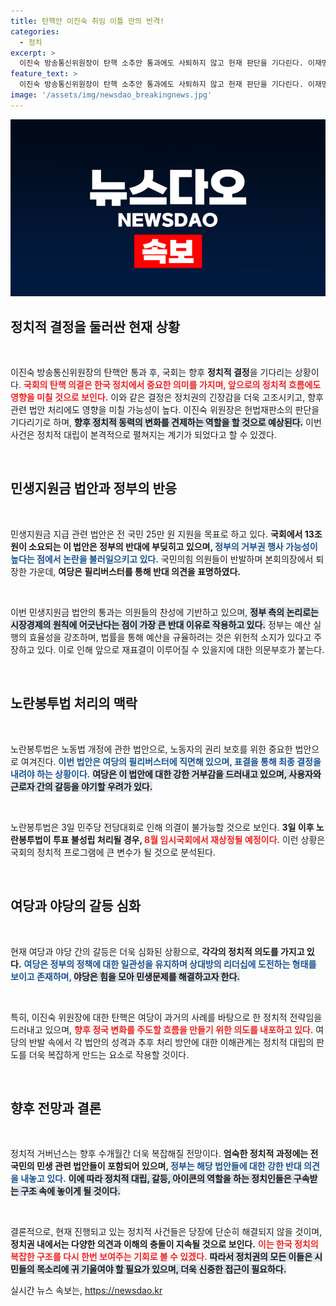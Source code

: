 ```yaml
---
title: 탄핵안 이진숙 취임 이틀 만의 반격!
categories:
  - 정치
excerpt: >
  이진숙 방송통신위원장이 탄핵 소추안 통과에도 사퇴하지 않고 헌재 판단을 기다린다. 이재명 공약인 민생지원금법은 통과됐지만, 정부의 거부권 가능성으로 위기에 처했다. 긴장감 넘치는 정치적 대립의 한가운데에서, 향후 전개가 주목된다!
feature_text: >
  이진숙 방송통신위원장이 탄핵 소추안 통과에도 사퇴하지 않고 헌재 판단을 기다린다. 이재명 공약인 민생지원금법은 통과됐지만, 정부의 거부권 가능성으로 위기에 처했다. 긴장감 넘치는 정치적 대립의 한가운데에서, 향후 전개가 주목된다!
image: '/assets/img/newsdao_breakingnews.jpg'
---
```


<p><img src="/assets/img/newsdao_breakingnews.jpg" alt="ranknews 속보" /></p>

<h2 data-ke-size="size26">정치적 결정을 둘러싼 현재 상황</h2>

<p data-ke-size="size16">&nbsp;</p>

<p>이진숙 방송통신위원장의 탄핵안 통과 후, 국회는 향후 <b>정치적 결정</b>을 기다리는 상황이다. <b><span style="color: #ee2323;">국회의 탄핵 의결은 한국 정치에서 중요한 의미를 가지며, 앞으로의 정치적 흐름에도 영향을 미칠 것으로 보인다.</span></b> 이와 같은 결정은 정치권의 긴장감을 더욱 고조시키고, 향후 관련 법안 처리에도 영향을 미칠 가능성이 높다. 이진숙 위원장은 헌법재판소의 판단을 기다리기로 하며, <b><span style="background-color: #21538527;">향후 정치적 동력의 변화를 견제하는 역할을 할 것으로 예상된다.</span></b> 이번 사건은 정치적 대립이 본격적으로 펼쳐지는 계기가 되었다고 할 수 있겠다. </p>

<p data-ke-size="size16">&nbsp;</p>

<h2 data-ke-size="size26">민생지원금 법안과 정부의 반응</h2>

<p data-ke-size="size16">&nbsp;</p>

<p>민생지원금 지급 관련 법안은 전 국민 25만 원 지원을 목표로 하고 있다. <b>국회에서 13조 원이 소요되는 이 법안은 정부의 반대에 부딪히고 있으며, <span style="color: #1a5490;">정부의 거부권 행사 가능성이 높다는 점에서 논란을 불러일으키고 있다.</span></b> 국민의힘 의원들이 반발하며 본회의장에서 퇴장한 가운데, <b><span style="ee2323;">여당은 필리버스터를 통해 반대 의견을 표명하였다.</span></b> </p>

<p data-ke-size="size16">&nbsp;</p>

<p>이번 민생지원금 법안의 통과는 의원들의 찬성에 기반하고 있으며, <b><span style="background-color: #21538527;">정부 측의 논리로는 시장경제의 원칙에 어긋난다는 점이 가장 큰 반대 이유로 작용하고 있다.</span></b> 정부는 예산 실행의 효율성을 강조하며, 법률을 통해 예산을 규율하려는 것은 위헌적 소지가 있다고 주장하고 있다. 이로 인해 앞으로 재표결이 이루어질 수 있을지에 대한 의문부호가 붙는다.</p>

<p data-ke-size="size16">&nbsp;</p>

<h2 data-ke-size="size26">노란봉투법 처리의 맥락</h2>

<p data-ke-size="size16">&nbsp;</p>

<p>노란봉투법은 노동법 개정에 관한 법안으로, 노동자의 권리 보호를 위한 중요한 법안으로 여겨진다. <b><span style="color: #1a5490;">이번 법안은 여당의 필리버스터에 직면해 있으며, 표결을 통해 최종 결정을 내려야 하는 상황이다.</span></b> <b><span style="background-color: #21538527;">여당은 이 법안에 대한 강한 거부감을 드러내고 있으며, 사용자와 근로자 간의 갈등을 야기할 우려가 있다.</span></b></p>

<p data-ke-size="size16">&nbsp;</p>

<p>노란봉투법은 3일 민주당 전당대회로 인해 의결이 불가능할 것으로 보인다. <b>3일 이후 노란봉투법이 투표 불성립 처리될 경우, <span style="color: #ee2323;">8월 임시국회에서 재상정될 예정이다.</span></b> 이런 상황은 국회의 정치적 프로그램에 큰 변수가 될 것으로 분석된다.</p>

<p data-ke-size="size16">&nbsp;</p>

<h2 data-ke-size="size26">여당과 야당의 갈등 심화</h2>

<p data-ke-size="size16">&nbsp;</p>

<p>현재 여당과 야당 간의 갈등은 더욱 심화된 상황으로, <b>각각의 정치적 의도를 가지고 있다.</b> <b><span style="color: #1a5490;">여당은 정부의 정책에 대한 일관성을 유지하며 상대방의 리더십에 도전하는 형태를 보이고 존재하며, </span></b> <b><span style="background-color: #21538527;">야당은 힘을 모아 민생문제를 해결하고자 한다.</span></b></p>

<p data-ke-size="size16">&nbsp;</p>

<p>특히, 이진숙 위원장에 대한 탄핵은 여당이 과거의 사례를 바탕으로 한 정치적 전략임을 드러내고 있으며, <b><span style="color: #ee2323;">향후 정국 변화를 주도할 흐름을 만들기 위한 의도를 내포하고 있다.</span></b> 여당의 반발 속에서 각 법안의 성격과 추후 처리 방안에 대한 이해관계는 정치적 대립의 판도를 더욱 복잡하게 만드는 요소로 작용할 것이다.</p>

<p data-ke-size="size16">&nbsp;</p>

<h2 data-ke-size="size26">향후 전망과 결론</h2>

<p data-ke-size="size16">&nbsp;</p>

<p>정치적 거버넌스는 향후 수개월간 더욱 복잡해질 전망이다. <b>엄숙한 정치적 과정에는 전 국민의 민생 관련 법안들이 포함되어 있으며, <span style="color: #1a5490;">정부는 해당 법안들에 대한 강한 반대 의견을 내놓고 있다.</span></b> <b><span style="background-color: #21538527;">이에 따라 정치적 대립, 갈등, 아이콘의 역할을 하는 정치인들은 구속받는 구조 속에 놓이게 될 것이다.</span></b></p>

<p data-ke-size="size16">&nbsp;</p>

<p>결론적으로, 현재 진행되고 있는 정치적 사건들은 당장에 단순히 해결되지 않을 것이며, <b>정치권 내에서는 다양한 의견과 이해의 충돌이 지속될 것으로 보인다.</b> <b><span style="color: #ee2323;">이는 한국 정치의 복잡한 구조를 다시 한번 보여주는 기회로 볼 수 있겠다.</span></b> <b><span style="background-color: #21538527;">따라서 정치권의 모든 이들은 시민들의 목소리에 귀 기울여야 할 필요가 있으며, 더욱 신중한 접근이 필요하다.</span></b></p>
실시간 뉴스 속보는, <a href="https://newsdao.kr" rel="dofollow">https://newsdao.kr</a>


